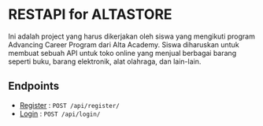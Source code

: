 # RESTAPI for ALTASTORE

Ini adalah project yang harus dikerjakan oleh siswa yang mengikuti
program Advancing Career Program dari Alta Academy. 
Siswa diharuskan untuk membuat sebuah API untuk toko online 
yang menjual berbagai barang seperti buku, barang elektronik, 
alat olahraga, dan lain-lain.

## Endpoints
* [Register](register.md) : `POST /api/register/`
* [Login](login.md) : `POST /api/login/`
